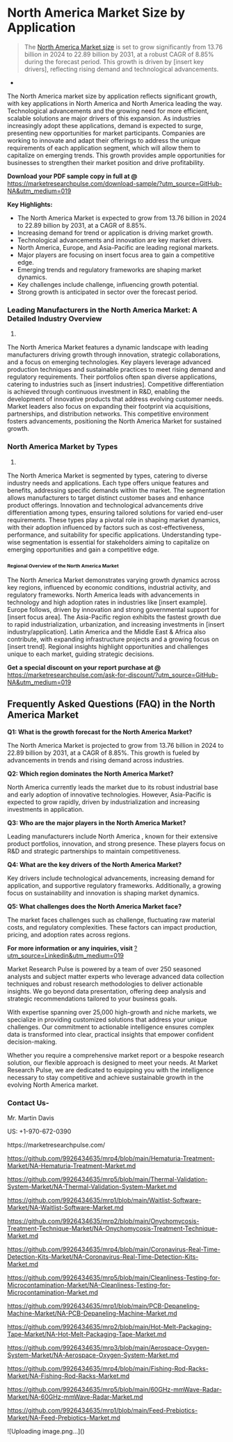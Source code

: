 <h1>North America  Market&nbsp;Size by Application</h1><blockquote><p>The <a href="https://marketresearchpulse.com/download-sample/?utm_source=GitHub-NA&amp;utm_medium=019">North America  Market size</a> is set to grow significantly from 13.76 billion in 2024 to 22.89 billion by 2031, at a robust CAGR of 8.85% during the forecast period. This growth is driven by [insert key drivers], reflecting rising demand and technological advancements.</p></blockquote><ul><li></li></ul><p>The North America  market size by application reflects significant growth, with key applications in North America  and North America  leading the way. Technological advancements and the growing need for more efficient, scalable solutions are major drivers of this expansion. As industries increasingly adopt these applications, demand is expected to surge, presenting new opportunities for market participants. Companies are working to innovate and adapt their offerings to address the unique requirements of each application segment, which will allow them to capitalize on emerging trends. This growth provides ample opportunities for businesses to strengthen their market position and drive profitability.</p><p><strong>Download your PDF sample copy in full at @ </strong><a href="https://marketresearchpulse.com/download-sample/?utm_source=GitHub-NA&amp;utm_medium=019">https://marketresearchpulse.com/download-sample/?utm_source=GitHub-NA&amp;utm_medium=019</a></p><p><strong>Key Highlights: </strong></p><ul><li>The North America  Market is expected to grow from 13.76 billion in 2024 to 22.89 billion by 2031, at a CAGR of 8.85%.</li><li>Increasing demand for trend or application is driving market growth.</li><li>Technological advancements and innovation are key market drivers.</li><li>North America, Europe, and Asia-Pacific are leading regional markets.</li><li>Major players are focusing on insert focus area to gain a competitive edge.</li><li>Emerging trends and regulatory frameworks are shaping market dynamics.</li><li>Key challenges include challenge, influencing growth potential.</li><li>Strong growth is anticipated in sector over the forecast period.</li></ul><h3>Leading Manufacturers in the North America  Market: A Detailed Industry Overview</h3><ol><li></li></ol><div class="flex max-w-full flex-col flex-grow"><div class="min-h-8 text-message flex w-full flex-col items-end gap-2 whitespace-normal break-words [.text-message+&amp;]:mt-5" dir="auto" data-message-author-role="assistant" data-message-id="fd8432e4-4910-450d-b182-61b7bfb0a01f" data-message-model-slug="gpt-4o"><div class="flex w-full flex-col gap-1 empty:hidden first:pt-[3px]"><div class="markdown prose w-full break-words dark:prose-invert light"><p>The North America  Market features a dynamic landscape with leading manufacturers driving growth through innovation, strategic collaborations, and a focus on emerging technologies. Key players leverage advanced production techniques and sustainable practices to meet rising demand and regulatory requirements. Their portfolios often span diverse applications, catering to industries such as [insert industries]. Competitive differentiation is achieved through continuous investment in R&amp;D, enabling the development of innovative products that address evolving customer needs. Market leaders also focus on expanding their footprint via acquisitions, partnerships, and distribution networks. This competitive environment fosters advancements, positioning the North America  Market for sustained growth.</p></div></div></div></div><h3>North America  Market by Types</h3><ol><li></li></ol><div class="flex max-w-full flex-col flex-grow"><div class="min-h-8 text-message flex w-full flex-col items-end gap-2 whitespace-normal break-words [.text-message+&amp;]:mt-5" dir="auto" data-message-author-role="assistant" data-message-id="084470be-0bb7-4664-bddf-5156b4f41249" data-message-model-slug="gpt-4o-mini"><div class="flex w-full flex-col gap-1 empty:hidden first:pt-[3px]"><div class="markdown prose w-full break-words dark:prose-invert light"><p>The North America  Market is segmented by types, catering to diverse industry needs and applications. Each type offers unique features and benefits, addressing specific demands within the market. The segmentation allows manufacturers to target distinct customer bases and enhance product offerings. Innovation and technological advancements drive differentiation among types, ensuring tailored solutions for varied end-user requirements. These types play a pivotal role in shaping market dynamics, with their adoption influenced by factors such as cost-effectiveness, performance, and suitability for specific applications. Understanding type-wise segmentation is essential for stakeholders aiming to capitalize on emerging opportunities and gain a competitive edge.</p></div></div></div></div><h3><span style="font-size: 11px;">Regional Overview of the North America  Market</span></h3><div class="flex max-w-full flex-col flex-grow"><div class="min-h-8 text-message flex w-full flex-col items-end gap-2 whitespace-normal break-words [.text-message+&amp;]:mt-5" dir="auto" data-message-author-role="assistant" data-message-id="e9038762-ce64-4e30-91c9-9bd413514231" data-message-model-slug="gpt-4o-mini"><div class="flex w-full flex-col gap-1 empty:hidden first:pt-[3px]"><div class="markdown prose w-full break-words dark:prose-invert light"><p>The North America  Market demonstrates varying growth dynamics across key regions, influenced by economic conditions, industrial activity, and regulatory frameworks. North America leads with advancements in technology and high adoption rates in industries like [insert example]. Europe follows, driven by innovation and strong governmental support for [insert focus area]. The Asia-Pacific region exhibits the fastest growth due to rapid industrialization, urbanization, and increasing investments in [insert industry/application]. Latin America and the Middle East &amp; Africa also contribute, with expanding infrastructure projects and a growing focus on [insert trend]. Regional insights highlight opportunities and challenges unique to each market, guiding strategic decisions.</p></div></div></div></div><p><strong>Get a special discount on your report purchase at @ </strong><a href="https://marketresearchpulse.com/ask-for-discount/?utm_source=GitHub-NA&amp;utm_medium=019">https://marketresearchpulse.com/ask-for-discount/?utm_source=GitHub-NA&amp;utm_medium=019</a></p><h2>Frequently Asked Questions (FAQ) in the North America  Market</h2><p><strong>Q1: What is the growth forecast for the North America  Market?</strong></p><p>The North America  Market is projected to grow from 13.76 billion in 2024 to 22.89 billion by 2031, at a CAGR of 8.85%. This growth is fueled by advancements in trends and rising demand across industries.</p><p><strong>Q2: Which region dominates the North America  Market?</strong></p><p>North America currently leads the market due to its robust industrial base and early adoption of innovative technologies. However, Asia-Pacific is expected to grow rapidly, driven by industrialization and increasing investments in application.</p><p><strong>Q3: Who are the major players in the North America  Market?</strong></p><p>Leading manufacturers include North America , known for their extensive product portfolios, innovation, and strong presence. These players focus on R&amp;D and strategic partnerships to maintain competitiveness.</p><p><strong>Q4: What are the key drivers of the North America  Market?</strong></p><p>Key drivers include technological advancements, increasing demand for application, and supportive regulatory frameworks. Additionally, a growing focus on sustainability and innovation is shaping market dynamics.</p><p><strong>Q5: What challenges does the North America  Market face?</strong></p><p>The market faces challenges such as challenge, fluctuating raw material costs, and regulatory complexities. These factors can impact production, pricing, and adoption rates across regions.</p><p><strong>For more information or any inquiries, visit&nbsp;</strong><a href="?utm_source=Linkedin&utm_medium=019">?utm_source=Linkedin&utm_medium=019</a></p><p>Market Research Pulse is powered by a team of over 250 seasoned analysts and subject matter experts who leverage advanced data collection techniques and robust research methodologies to deliver actionable insights. We go beyond data presentation, offering deep analysis and strategic recommendations tailored to your business goals.</p><p>With expertise spanning over 25,000 high-growth and niche markets, we specialize in providing customized solutions that address your unique challenges. Our commitment to actionable intelligence ensures complex data is transformed into clear, practical insights that empower confident decision-making.</p><p>Whether you require a comprehensive market report or a bespoke research solution, our flexible approach is designed to meet your needs. At Market Research Pulse, we are dedicated to equipping you with the intelligence necessary to stay competitive and achieve sustainable growth in the evolving North America  market.</p><h3><strong>Contact Us-</strong></h3><p>Mr. Martin Davis</p><p>US: +1-970-672-0390</p><p>https://marketresearchpulse.com/</p><p><a href="https://github.com/9926434635/mrp4/blob/main/Hematuria-Treatment-Market/NA-Hematuria-Treatment-Market.md">https://github.com/9926434635/mrp4/blob/main/Hematuria-Treatment-Market/NA-Hematuria-Treatment-Market.md</a></p><p><a href="https://github.com/9926434635/mrp5/blob/main/Thermal-Validation-System-Market/NA-Thermal-Validation-System-Market.md">https://github.com/9926434635/mrp5/blob/main/Thermal-Validation-System-Market/NA-Thermal-Validation-System-Market.md</a></p><p><a href="https://github.com/9926434635/mrp1/blob/main/Waitlist-Software-Market/NA-Waitlist-Software-Market.md">https://github.com/9926434635/mrp1/blob/main/Waitlist-Software-Market/NA-Waitlist-Software-Market.md</a></p><p><a href="https://github.com/9926434635/mrp2/blob/main/Onychomycosis-Treatment-Technique-Market/NA-Onychomycosis-Treatment-Technique-Market.md">https://github.com/9926434635/mrp2/blob/main/Onychomycosis-Treatment-Technique-Market/NA-Onychomycosis-Treatment-Technique-Market.md</a></p><p><a href="https://github.com/9926434635/mrp4/blob/main/Coronavirus-Real-Time-Detection-Kits-Market/NA-Coronavirus-Real-Time-Detection-Kits-Market.md">https://github.com/9926434635/mrp4/blob/main/Coronavirus-Real-Time-Detection-Kits-Market/NA-Coronavirus-Real-Time-Detection-Kits-Market.md</a></p><p><a href="https://github.com/9926434635/mrp5/blob/main/Cleanliness-Testing-for-Microcontamination-Market/NA-Cleanliness-Testing-for-Microcontamination-Market.md">https://github.com/9926434635/mrp5/blob/main/Cleanliness-Testing-for-Microcontamination-Market/NA-Cleanliness-Testing-for-Microcontamination-Market.md</a></p><p><a href="https://github.com/9926434635/mrp1/blob/main/PCB-Depaneling-Machine-Market/NA-PCB-Depaneling-Machine-Market.md">https://github.com/9926434635/mrp1/blob/main/PCB-Depaneling-Machine-Market/NA-PCB-Depaneling-Machine-Market.md</a></p><p><a href="https://github.com/9926434635/mrp2/blob/main/Hot-Melt-Packaging-Tape-Market/NA-Hot-Melt-Packaging-Tape-Market.md">https://github.com/9926434635/mrp2/blob/main/Hot-Melt-Packaging-Tape-Market/NA-Hot-Melt-Packaging-Tape-Market.md</a></p><p><a href="https://github.com/9926434635/mrp3/blob/main/Aerospace-Oxygen-System-Market/NA-Aerospace-Oxygen-System-Market.md">https://github.com/9926434635/mrp3/blob/main/Aerospace-Oxygen-System-Market/NA-Aerospace-Oxygen-System-Market.md</a></p><p><a href="https://github.com/9926434635/mrp4/blob/main/Fishing-Rod-Racks-Market/NA-Fishing-Rod-Racks-Market.md">https://github.com/9926434635/mrp4/blob/main/Fishing-Rod-Racks-Market/NA-Fishing-Rod-Racks-Market.md</a></p><p><a href="https://github.com/9926434635/mrp5/blob/main/60GHz-mmWave-Radar-Market/NA-60GHz-mmWave-Radar-Market.md">https://github.com/9926434635/mrp5/blob/main/60GHz-mmWave-Radar-Market/NA-60GHz-mmWave-Radar-Market.md</a></p><p><a href="https://github.com/9926434635/mrp1/blob/main/Feed-Prebiotics-Market/NA-Feed-Prebiotics-Market.md">https://github.com/9926434635/mrp1/blob/main/Feed-Prebiotics-Market/NA-Feed-Prebiotics-Market.md</a></p>
![Uploading image.png…]()
